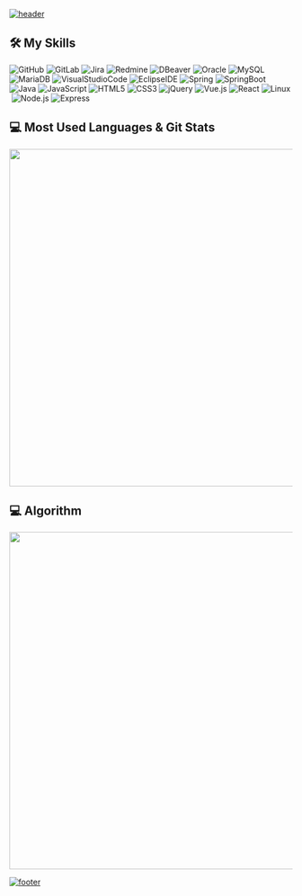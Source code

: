 [![header](https://capsule-render.vercel.app/api?type=waving&color=gradient&height=300&section=header&text=seolhwa-y&fontAlignY=40&fontSize=100&desc=GITHUB&descAlignY=65&animation=twinkling)](https://github.com/seolhwa-y)
 
 
🛠️ My Skills
---------
 
![GitHub](https://img.shields.io/badge/GitHub-333664?style=flat-square&logo=GitHub&logoColor=white) ![GitLab](https://img.shields.io/badge/GitLab-FC6D26?style=flat-square&logo=GitLab&logoColor=white) ![Jira](https://img.shields.io/badge/Jira-0052CC?style=flat-square&logo=Jira&logoColor=white) ![Redmine](https://img.shields.io/badge/Redmine-B32024?style=flat-square&logo=Redmine&logoColor=white) ![DBeaver](https://img.shields.io/badge/DBeaver-382923?style=flat-square&logo=DBeaver&logoColor=white) ![Oracle](https://img.shields.io/badge/Oracle-F80000?style=flat-square&logo=Oracle&logoColor=white) ![MySQL](https://img.shields.io/badge/MySQL-4479A1?style=flat-square&logo=MySQL&logoColor=white) ![MariaDB](https://img.shields.io/badge/MariaDB-003545?style=flat-square&logo=MariaDB&logoColor=white) ![VisualStudioCode](https://img.shields.io/badge/VisualStudioCode-DB3552?style=flat-square&logo=visualstudiocode&logoColor=white) ![EclipseIDE](https://img.shields.io/badge/EclipseIDE-11B48A?style=flat-square&logo=EclipseIDE&logoColor=white) ![Spring](https://img.shields.io/badge/Spring-6DB33F?style=flat-square&logo=Spring&logoColor=white) ![SpringBoot](https://img.shields.io/badge/SpringBoot-6DB33F?style=flat-square&logo=SpringBoot&logoColor=white) ![Java](https://img.shields.io/badge/Java-007396?style=flat-square&logo=Java&logoColor=white) ![JavaScript](https://img.shields.io/badge/JavaScript-ffb13b?style=flat-square&logo=JavaScript&logoColor=white) ![HTML5](https://img.shields.io/badge/HTML5-E34F26?style=flat-square&logo=HTML5&logoColor=white) ![CSS3](https://img.shields.io/badge/CSS3-1572B6?style=flat-square&logo=CSS3&logoColor=white) ![jQuery](https://img.shields.io/badge/jQuery-0769AD?style=flat-square&logo=jQuery&logoColor=white) ![Vue.js](https://img.shields.io/badge/Vue.js-4FC08D?style=flat-square&logo=Vue.js&logoColor=white) ![React](https://img.shields.io/badge/React-61DAFB?style=flat-square&logo=React&logoColor=white) ![Linux](https://img.shields.io/badge/Linux-FCC624?style=flat-square&logo=Linux&logoColor=white) ![Node.js](https://img.shields.io/badge/Node.js-339933?style=flat-square&logo=Node.js&logoColor=white) ![Express](https://img.shields.io/badge/Express-000000?style=flat-square&logo=Express&logoColor=white) 
 

💻 Most Used Languages & Git Stats
-------------------
 
<a href="https://stats.dooboo.io"><img src="https://stats.dooboo.io/api/github-stats-advanced?login=seolhwa-y" width="600" /></a>

 
💻 Algorithm
-------------------
 
<a href="http://mazassumnida.wtf"><img src="http://mazassumnida.wtf/api/v2/generate_badge?boj=77seol" width="600" /></a>
 
 
[![footer](https://capsule-render.vercel.app/api?section=footer&type=waving&color=gradient&height=200)](https://github.com/seolhwa-y)
